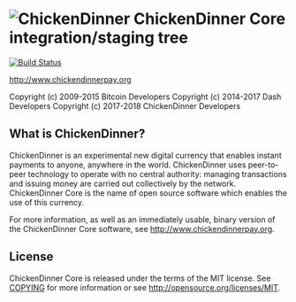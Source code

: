![ChickenDinner](https://github.com/chickendinnerpay/chickendinner/raw/master/src/qt/res/icons/bitcoin.png "ChickenDinner")
ChickenDinner Core integration/staging tree
=====================================
[![Build Status](https://travis-ci.org/chickendinnerpay/chickendinner.svg?branch=master)](https://travis-ci.org/chickendinnerpay/chickendinner)


http://www.chickendinnerpay.org

Copyright (c) 2009-2015 Bitcoin Developers
Copyright (c) 2014-2017 Dash Developers
Copyright (c) 2017-2018 ChickenDinner Developers

What is ChickenDinner?
----------------

ChickenDinner is an experimental new digital currency that enables instant payments to
anyone, anywhere in the world. ChickenDinner uses peer-to-peer technology to operate
with no central authority: managing transactions and issuing money are carried
out collectively by the network. ChickenDinner Core is the name of open source
software which enables the use of this currency.

For more information, as well as an immediately usable, binary version of
the ChickenDinner Core software, see http://www.chickendinnerpay.org.

License
-------

ChickenDinner Core is released under the terms of the MIT license. See [COPYING](COPYING) for more
information or see http://opensource.org/licenses/MIT.
